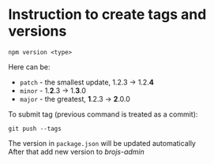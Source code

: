 # Instruction to create tags and versions

```
npm version <type>
```

Here <type> can be:
- `patch` - the smallest update, 1.2.3 -> 1.2.**4**
- `minor` - 1.**2**.3 -> 1.**3**.0
- `major` - the greatest, **1**.2.3 -> **2**.0.0

To submit tag (previous command is treated as a commit):
```
git push --tags
```

The version in `package.json` will be updated automatically\
After that add new version to *brojs-admin*
